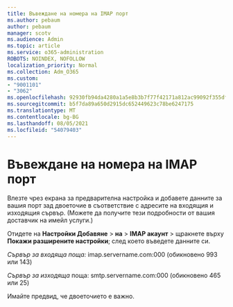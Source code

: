 ```yaml
---
title: Въвеждане на номера на IMAP порт
ms.author: pebaum
author: pebaum
manager: scotv
ms.audience: Admin
ms.topic: article
ms.service: o365-administration
ROBOTS: NOINDEX, NOFOLLOW
localization_priority: Normal
ms.collection: Adm_O365
ms.custom:
- "9001101"
- "3062"
ms.openlocfilehash: 92930fb94da4280a1a5e8b3b7f77f42171a812ac99092f355df0f5481e3f3909
ms.sourcegitcommit: b5f7da89a650d2915dc652449623c78be6247175
ms.translationtype: MT
ms.contentlocale: bg-BG
ms.lasthandoff: 08/05/2021
ms.locfileid: "54079403"
---
```

# <a name="enter-imap-port-numbers"></a>Въвеждане на номера на IMAP порт

Влезте чрез екрана за предварителна настройка и добавете данните за вашия порт зад двоеточие в съответствие с адресите на входящия и изходящия сървър. (Можете да получите тези подробности от вашия доставчик на имейл услуги.) 

Отидете на **Настройки Добавяне**  >  **на**  >  **IMAP акаунт** > щракнете върху **Покажи разширените настройки**; след което въведете данните си. 

*Сървър за входяща поща:* imap.servername.com:000 (обикновено 993 или 143) 

*Сървър за изходяща* поща: smtp.servername.com:000 (обикновено 465 или 25) 

Имайте предвид, че двоеточието е важно. 
